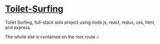 # [Toilet-Surfing](https://toiletsurfing.herokuapp.com/)

Toilet Surfing, full-stack solo project using node.js, react, redux, css, html, and express.

The whole site is contained on the root route `/` 
